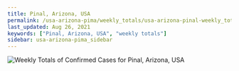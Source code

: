 ```yaml
---
title: Pinal, Arizona, USA
permalink: /usa-arizona-pima/weekly_totals/usa-arizona-pinal-weekly_totals.html
last_updated: Aug 26, 2021
keywords: ["Pinal, Arizona, USA", "weekly totals"]
sidebar: usa-arizona-pima_sidebar
---
```


![Weekly Totals of Confirmed Cases for Pinal, Arizona, USA](/covid_tracker/images/graphs/usa-arizona-pinal-weekly_totals_graph.png)
